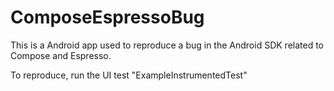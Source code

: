 # ComposeEspressoBug

This is a Android app used to reproduce a bug in the Android SDK related to Compose and Espresso.

To reproduce, run the UI test "ExampleInstrumentedTest"
